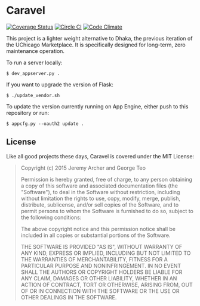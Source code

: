 Caravel
=======

[![Coverage Status](https://coveralls.io/repos/uchicago-sg/caravel/badge.svg?branch=master&service=github)](https://coveralls.io/github/uchicago-sg/caravel?branch=master)
[![Circle CI](https://circleci.com/gh/uchicago-sg/caravel.svg?style=shield)](https://circleci.com/gh/uchicago-sg/caravel)
[![Code Climate](https://codeclimate.com/github/uchicago-sg/caravel/badges/gpa.svg)](https://codeclimate.com/github/uchicago-sg/caravel)

This project is a lighter weight alternative to Dhaka, the previous iteration
of the UChicago Marketplace. It is specifically designed for long-term, zero
maintenance operation.

To run a server locally:

    $ dev_appserver.py .

If you want to upgrade the version of Flask:

    $ ./update_vendor.sh

To update the version currently running on App Engine, either push to this 
repository or run:

    $ appcfg.py --oauth2 update .

License
-------

Like all good projects these days, Caravel is covered under the MIT License:

> Copyright (c) 2015 Jeremy Archer and George Teo
> 
> Permission is hereby granted, free of charge, to any person obtaining
> a copy of this software and associated documentation files (the
> "Software"), to deal in the Software without restriction, including
> without limitation the rights to use, copy, modify, merge, publish,
> distribute, sublicense, and/or sell copies of the Software, and to
> permit persons to whom the Software is furnished to do so, subject to
> the following conditions:
> 
> The above copyright notice and this permission notice shall be
> included in all copies or substantial portions of the Software.
> 
> THE SOFTWARE IS PROVIDED "AS IS", WITHOUT WARRANTY OF ANY KIND,
> EXPRESS OR IMPLIED, INCLUDING BUT NOT LIMITED TO THE WARRANTIES OF
> MERCHANTABILITY, FITNESS FOR A PARTICULAR PURPOSE AND
> NONINFRINGEMENT. IN NO EVENT SHALL THE AUTHORS OR COPYRIGHT HOLDERS
> BE LIABLE FOR ANY CLAIM, DAMAGES OR OTHER LIABILITY, WHETHER IN AN
> ACTION OF CONTRACT, TORT OR OTHERWISE, ARISING FROM, OUT OF OR IN
> CONNECTION WITH THE SOFTWARE OR THE USE OR OTHER DEALINGS IN THE
> SOFTWARE.